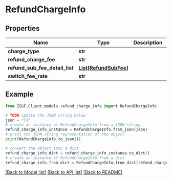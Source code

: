 # RefundChargeInfo


## Properties

Name | Type | Description | Notes
------------ | ------------- | ------------- | -------------
**charge_type** | **str** |  | [optional] 
**refund_charge_fee** | **str** |  | [optional] 
**refund_sub_fee_detail_list** | [**List[RefundSubFee]**](RefundSubFee.md) |  | [optional] 
**switch_fee_rate** | **str** |  | [optional] 

## Example

```python
from ZSGF.Client.models.refund_charge_info import RefundChargeInfo

# TODO update the JSON string below
json = "{}"
# create an instance of RefundChargeInfo from a JSON string
refund_charge_info_instance = RefundChargeInfo.from_json(json)
# print the JSON string representation of the object
print(RefundChargeInfo.to_json())

# convert the object into a dict
refund_charge_info_dict = refund_charge_info_instance.to_dict()
# create an instance of RefundChargeInfo from a dict
refund_charge_info_from_dict = RefundChargeInfo.from_dict(refund_charge_info_dict)
```
[[Back to Model list]](../README.md#documentation-for-models) [[Back to API list]](../README.md#documentation-for-api-endpoints) [[Back to README]](../README.md)


